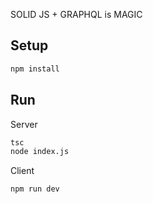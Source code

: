 SOLID JS + GRAPHQL is MAGIC

## Setup

```bash
npm install 
```

## Run

Server
```bash
tsc 
node index.js
```

Client
```bash
npm run dev
```